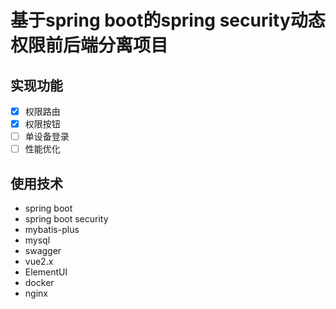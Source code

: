 # 基于spring boot的spring security动态权限前后端分离项目
## 实现功能

- [x] 权限路由
- [x] 权限按钮
- [ ] 单设备登录
- [ ] 性能优化

## 使用技术

- spring boot
- spring boot security
- mybatis-plus
- mysql
- swagger
- vue2.x
- ElementUI
- docker
- nginx